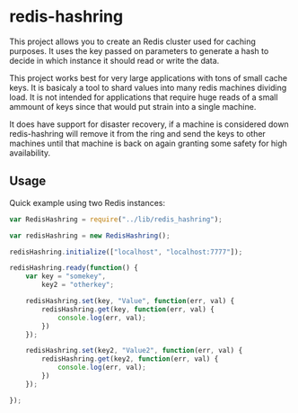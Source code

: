 redis-hashring
==========

This project allows you to create an Redis cluster used for caching purposes. It uses the key passed on parameters to generate a hash to decide in which instance it should read or write the data.

This project works best for very large applications with tons of small cache keys. It is basicaly a tool to shard values into many redis machines dividing load. It is not intended for applications that require huge reads of a small ammount of keys since that would put strain into a single machine.

It does have support for disaster recovery, if a machine is considered down redis-hashring will remove it from the ring and send the keys to other machines until that machine is back on again granting some safety for high availability.

## Usage

Quick example using two Redis instances:

```js
var RedisHashring = require("../lib/redis_hashring");

var redisHashring = new RedisHashring();

redisHashring.initialize(["localhost", "localhost:7777"]);

redisHashring.ready(function() {
    var key = "somekey",
        key2 = "otherkey";

    redisHashring.set(key, "Value", function(err, val) {
        redisHashring.get(key, function(err, val) {
            console.log(err, val);
        })
    });

    redisHashring.set(key2, "Value2", function(err, val) {
        redisHashring.get(key2, function(err, val) {
            console.log(err, val);
        })
    });

});
```
